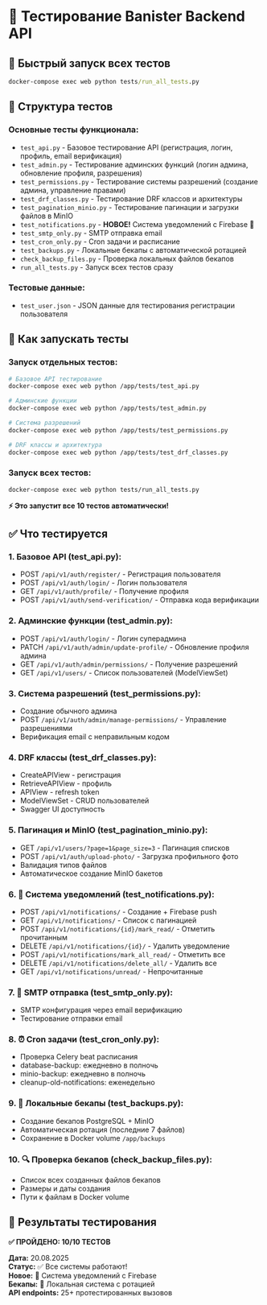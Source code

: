 # 🧪 Тестирование Banister Backend API

## 🚀 Быстрый запуск всех тестов

```cmd
docker-compose exec web python tests/run_all_tests.py
```

## 📂 Структура тестов

### **Основные тесты функционала:**

- `test_api.py` - Базовое тестирование API (регистрация, логин, профиль, email верификация)
- `test_admin.py` - Тестирование админских функций (логин админа, обновление профиля, разрешения)
- `test_permissions.py` - Тестирование системы разрешений (создание админа, управление правами)
- `test_drf_classes.py` - Тестирование DRF классов и архитектуры
- `test_pagination_minio.py` - Тестирование пагинации и загрузки файлов в MinIO
- `test_notifications.py` - **НОВОЕ!** Система уведомлений с Firebase 🔔
- `test_smtp_only.py` - SMTP отправка email
- `test_cron_only.py` - Cron задачи и расписание
- `test_backups.py` - Локальные бекапы с автоматической ротацией
- `check_backup_files.py` - Проверка локальных файлов бекапов
- `run_all_tests.py` - Запуск всех тестов сразу

### **Тестовые данные:**

- `test_user.json` - JSON данные для тестирования регистрации пользователя

## 🚀 Как запускать тесты

### **Запуск отдельных тестов:**

```bash
# Базовое API тестирование
docker-compose exec web python /app/tests/test_api.py

# Админские функции
docker-compose exec web python /app/tests/test_admin.py

# Система разрешений
docker-compose exec web python /app/tests/test_permissions.py

# DRF классы и архитектура
docker-compose exec web python /app/tests/test_drf_classes.py
```

### **Запуск всех тестов:**

```bash
docker-compose exec web python tests/run_all_tests.py
```

**⚡ Это запустит все 10 тестов автоматически!**

## ✅ Что тестируется

### **1. Базовое API (test_api.py):**
- POST `/api/v1/auth/register/` - Регистрация пользователя
- POST `/api/v1/auth/login/` - Логин пользователя
- GET `/api/v1/auth/profile/` - Получение профиля
- POST `/api/v1/auth/send-verification/` - Отправка кода верификации

### **2. Админские функции (test_admin.py):**
- POST `/api/v1/auth/login/` - Логин суперадмина
- PATCH `/api/v1/auth/admin/update-profile/` - Обновление профиля админа
- GET `/api/v1/auth/admin/permissions/` - Получение разрешений 
- GET `/api/v1/users/` - Список пользователей (ModelViewSet)

### **3. Система разрешений (test_permissions.py):**
- Создание обычного админа
- POST `/api/v1/auth/admin/manage-permissions/` - Управление разрешениями
- Верификация email с неправильным кодом

### **4. DRF классы (test_drf_classes.py):**
- CreateAPIView - регистрация
- RetrieveAPIView - профиль
- APIView - refresh token
- ModelViewSet - CRUD пользователей
- Swagger UI доступность

### **5. Пагинация и MinIO (test_pagination_minio.py):**
- GET `/api/v1/users/?page=1&page_size=3` - Пагинация списков
- POST `/api/v1/auth/upload-photo/` - Загрузка профильного фото
- Валидация типов файлов
- Автоматическое создание MinIO бакетов

### **6. 🔔 Система уведомлений (test_notifications.py):**
- POST `/api/v1/notifications/` - Создание + Firebase push
- GET `/api/v1/notifications/` - Список с пагинацией
- POST `/api/v1/notifications/{id}/mark_read/` - Отметить прочитанным
- DELETE `/api/v1/notifications/{id}/` - Удалить уведомление
- POST `/api/v1/notifications/mark_all_read/` - Отметить все
- DELETE `/api/v1/notifications/delete_all/` - Удалить все
- GET `/api/v1/notifications/unread/` - Непрочитанные

### **7. 📧 SMTP отправка (test_smtp_only.py):**
- SMTP конфигурация через email верификацию
- Тестирование отправки email

### **8. ⏰ Cron задачи (test_cron_only.py):**
- Проверка Celery beat расписания
- database-backup: ежедневно в полночь
- minio-backup: ежедневно в полночь
- cleanup-old-notifications: еженедельно

### **9. 💾 Локальные бекапы (test_backups.py):**
- Создание бекапов PostgreSQL + MinIO
- Автоматическая ротация (последние 7 файлов)
- Сохранение в Docker volume `/app/backups`

### **10. 🔍 Проверка бекапов (check_backup_files.py):**
- Список всех созданных файлов бекапов
- Размеры и даты создания
- Пути к файлам в Docker volume

## 🎯 Результаты тестирования

**✅ ПРОЙДЕНО: 10/10 ТЕСТОВ**

**Дата:** 20.08.2025  
**Статус:** ✅ Все системы работают!  
**Новое:** 🔔 Система уведомлений с Firebase  
**Бекапы:** 💾 Локальная система с ротацией  
**API endpoints:** 25+ протестированных вызовов